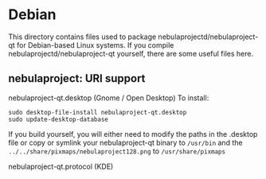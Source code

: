 
Debian
====================
This directory contains files used to package nebulaprojectd/nebulaproject-qt
for Debian-based Linux systems. If you compile nebulaprojectd/nebulaproject-qt yourself, there are some useful files here.

## nebulaproject: URI support ##


nebulaproject-qt.desktop  (Gnome / Open Desktop)
To install:

	sudo desktop-file-install nebulaproject-qt.desktop
	sudo update-desktop-database

If you build yourself, you will either need to modify the paths in
the .desktop file or copy or symlink your nebulaproject-qt binary to `/usr/bin`
and the `../../share/pixmaps/nebulaproject128.png` to `/usr/share/pixmaps`

nebulaproject-qt.protocol (KDE)

